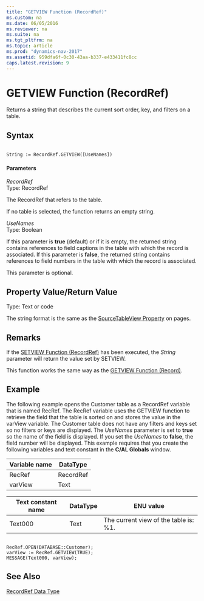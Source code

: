 ```yaml
---
title: "GETVIEW Function (RecordRef)"
ms.custom: na
ms.date: 06/05/2016
ms.reviewer: na
ms.suite: na
ms.tgt_pltfrm: na
ms.topic: article
ms.prod: "dynamics-nav-2017"
ms.assetid: 959dfa6f-0c30-43aa-b337-e433411fc8cc
caps.latest.revision: 9
---
```

# GETVIEW Function (RecordRef)
Returns a string that describes the current sort order, key, and filters on a table.  
  
## Syntax  
  
```  
  
String := RecordRef.GETVIEW([UseNames])  
```  
  
#### Parameters  
 *RecordRef*  
 Type: RecordRef  
  
 The RecordRef that refers to the table.  
  
 If no table is selected, the function returns an empty string.  
  
 *UseNames*  
 Type: Boolean  
  
 If this parameter is **true** \(default\) or if it is empty, the returned string contains references to field captions in the table with which the record is associated. If this parameter is **false**, the returned string contains references to field numbers in the table with which the record is associated.  
  
 This parameter is optional.  
  
## Property Value/Return Value  
 Type: Text or code  
  
 The string format is the same as the [SourceTableView Property](SourceTableView-Property.md) on pages.  
  
## Remarks  
 If the [SETVIEW Function \(RecordRef\)](SETVIEW-Function--RecordRef-.md) has been executed, the *String* parameter will return the value set by SETVIEW.  
  
 This function works the same way as the [GETVIEW Function \(Record\)](GETVIEW-Function--Record-.md).  
  
## Example  
 The following example opens the Customer table as a RecordRef variable that is named RecRef. The RecRef variable uses the GETVIEW function to retrieve the field that the table is sorted on and stores the value in the varView variable. The Customer table does not have any filters and keys set so no filters or keys are displayed. The *UseNames* parameter is set to **true** so the name of the field is displayed. If you set the *UseNames* to **false**, the field number will be displayed. This example requires that you create the following variables and text constant in the **C/AL Globals** window.  
  
|Variable name|DataType|  
|-------------------|--------------|  
|RecRef|RecordRef|  
|varView|Text|  
  
|Text constant name|DataType|ENU value|  
|------------------------|--------------|---------------|  
|Text000|Text|The current view of the table is: %1.|  
  
```  
  
RecRef.OPEN(DATABASE::Customer);  
varView := RecRef.GETVIEW(TRUE);  
MESSAGE(Text000, varView);  
```  
  
## See Also  
 [RecordRef Data Type](RecordRef-Data-Type.md)